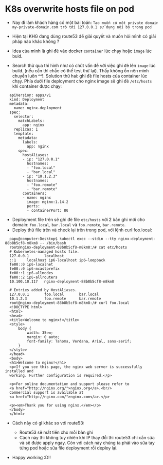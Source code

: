 # K8s overwrite hosts file on pod

- Nay đi làm khách hàng có một bài toán: `Tao muốn có một private domain my-private-domain.com trỏ tới 127.0.0.1 sử dụng nội bộ trong pod`
- Hiện tại KHG đang dùng route53 để giải quyết và muốn hỏi mình có giải pháp nào khác không ?

- Idea của mình là ghi đè vào docker `container` lúc chạy hoặc `image` lúc buid.
- Search thử qua thì hình như có chút vấn đề với việc ghi đè lên `image` lúc build. (nếu cần thì chắc có thể test thử lại). Thấy không ổn nên mình chuyển luôn ^^!. Solution thứ hai: ghi đè file hosts của container lúc chạy. Phía dưới file deployment cho nginx image sẽ ghi đè `/etc/hosts` khi container được chạy:

```linenums="1"
  apiVersion: apps/v1
  kind: Deployment
  metadata:
    name: nginx-deployment
  spec:
    selector:
      matchLabels:
        app: nginx
    replicas: 1
    template:
      metadata:
        labels:
          app: nginx
      spec:
        hostAliases:
        - ip: "127.0.0.1"
          hostnames:
          - "foo.local"
          - "bar.local"
        - ip: "10.1.2.3"
          hostnames:
          - "foo.remote"
          - "bar.remote"
        containers:
        - name: nginx
          image: nginx:1.14.2
          ports:
          - containerPort: 80
```

- Deployment file trên sẽ ghi đè file `etc/hosts` với 2 bản ghi mới cho domain: `foo.local`, `bar.local` và `foo.remote`, `bar.remote`.
- Deploy thử file trên và check lại trên trong pod, với lệnh curl foo.local:

```linenums="1"
  papu@computer:Desktop$ kubectl exec --stdin --tty nginx-deployment-88b8b5cf8-m8km8 -- /bin/bash
  root@nginx-deployment-88b8b5cf8-m8km8:/# cat etc/hosts
  # Kubernetes-managed hosts file.
  127.0.0.1       localhost
  ::1     localhost ip6-localhost ip6-loopback
  fe00::0 ip6-localnet
  fe00::0 ip6-mcastprefix
  fe00::1 ip6-allnodes
  fe00::2 ip6-allrouters
  10.100.10.117   nginx-deployment-88b8b5cf8-m8km8

  # Entries added by HostAliases.
  127.0.0.1       foo.local       bar.local
  10.1.2.3        foo.remote      bar.remote
  root@nginx-deployment-88b8b5cf8-m8km8:/# curl foo.local
  <!DOCTYPE html>
  <html>
  <head>
  <title>Welcome to nginx!</title>
  <style>
      body {
          width: 35em;
          margin: 0 auto;
          font-family: Tahoma, Verdana, Arial, sans-serif;
      }
  </style>
  </head>
  <body>
  <h1>Welcome to nginx!</h1>
  <p>If you see this page, the nginx web server is successfully installed and
  working. Further configuration is required.</p>

  <p>For online documentation and support please refer to
  <a href="http://nginx.org/">nginx.org</a>.<br/>
  Commercial support is available at
  <a href="http://nginx.com/">nginx.com</a>.</p>

  <p><em>Thank you for using nginx.</em></p>
  </body>
  </html>
```

- Cách này có gì khác so với route53:

  - Route53 sẽ mất tiền cho mỗi bản ghi
  - Cách này thì không tuy nhiên khi IP thay đổi thì route53 chỉ cần sửa và sẽ được apply ngay. Còn với cách này chúng ta phải vào sửa tay từng pod hoặc sửa file deployment rồi deploy lại.

- Happy working :D!!
